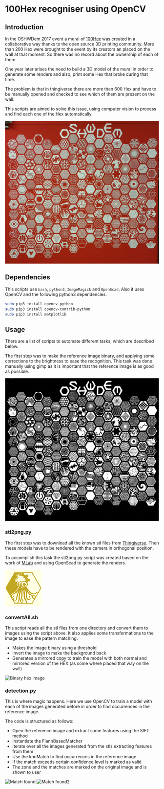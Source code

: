 # 100Hex recogniser using OpenCV

## Introduction
In the OSHWDem 2017 event a mural of [100Hex](https://oshwdem.org/tag/100hex/) was created in a collaborative way thanks to the open source 3D printing community. More than 200 Hex were brought to the event by its creators an placed on the wall at that moment. So there was no record about the ownership of each of them.

One year later arises the need to build a 3D model of the mural in order to generate some renders and also, print some Hex that broke during that time.

The problem is that in thingiverse there are more than 600 Hex and have to be manually opened and checked to see which of them are present on the wall.

This scripts are aimed to solve this issue, using computer vision to process and find each one of the Hex automatically.

![100Hex Mural](full.jpg "Original image 100Hex Mural")

## Dependencies
This scripts use `bash`, `python3`, `ImageMagick` and `OpenScad`. Also it uses OpenCV and the following python3 dependencies.

```bash
sudo pip3 install opencv-python
sudo pip3 install opencv-contrib-python
sudo pip3 install matplotlib
```

## Usage
There are a list of scripts to automate different tasks, which are described below.

The first step was to make the reference image binary, and applying some corrections to the brightness to ease the recognition. This task was done manually using gimp as it is important that the reference image is as good as possible.

![100Hex Mural](full_mask.jpg "Original image 100Hex Mural")

### stl2png.py
The first step was to download all the known stl files from [Thingiverse](https://www.thingiverse.com/thing:2477471). Then these models have to be rendered with the camera in orthogonal position.

To accomplish this task the stl2png.py script was created based on the work of [MLab](https://github.com/MLAB-project/stl-thumbnailer) and using OpenScad to generate the renders.

![STL to image](doc/stl_image.png "Stl converted to image")

### convertAll.sh
This script reads all the stl files from one directory and convert them to images using the script above. It also applies some transformations to the image to ease the pattern matching.

 - Makes the image binary using a threshold
 - Invert the image to make the background back
 - Generates a mirrored copy to train the model with both normal and mirrored version of the HEX (as some where placed that way on the wall)
 
![Binary hex image](doc/oshwdem3.stl.png "Stl converted to image and made binary")

### detection.py
This is where magic happens. Here we use OpenCV to train a model with each of the images generated before in order to find occurrences in the reference image.

The code is structured as follows:
 - Open the reference image and extract some features using the SIFT method
 - Instantiate the FlannBasedMatcher
 - Iterate over all the images generated from the stls extracting features from them
 - Use the knnMatch to find occurrences in the reference image
 - If the match exceeds certain confidence level is marked as valid
 - The zone and the matches are marked on the original image and is shown to user

![Match found](doc/pattern_match.stl.png "Pattern found on the reference image")
![Match found2](doc/pattern_match2.stl.png "Pattern found on the reference image")
